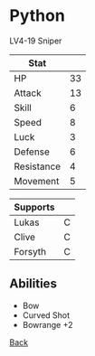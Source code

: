 # Python

LV4-19 Sniper

| Stat       | <!-- --> |
| ---------- | -------- |
| HP         | 33       |
| Attack     | 13       |
| Skill      | 6        |
| Speed      | 8        |
| Luck       | 3        |
| Defense    | 6        |
| Resistance | 4        |
| Movement   | 5        |

| Supports | <!-- --> |
| -------- | -------- |
| Lukas    | C        |
| Clive    | C        |
| Forsyth  | C        |

## Abilities

- Bow
- Curved Shot
- Bowrange +2

[Back](../README.md)
